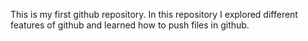 This is my first github repository. In this repository I explored different features of github and learned how to push files in github.
